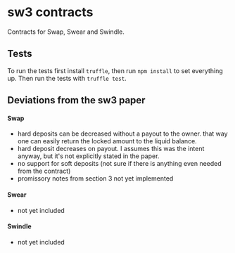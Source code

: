 # sw3 contracts

Contracts for Swap, Swear and Swindle.

## Tests

To run the tests first install `truffle`, then run `npm install` to set everything up.
Then run the tests with `truffle test`.

## Deviations from the sw3 paper

#### Swap

* hard deposits can be decreased without a payout to the owner. that way one can easily return the locked amount to the liquid balance.
* hard deposit decreases on payout. I assumes this was the intent anyway, but it's not explicitly stated in the paper.
* no support for soft deposits (not sure if there is anything even needed from the contract)
* promissory notes from section 3 not yet implemented

#### Swear

* not yet included

#### Swindle

* not yet included
